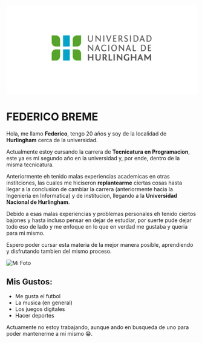 ![Logo UNAHUR](./assets/UNAHUR.png)


# FEDERICO BREME

Hola, me llamo **Federico**, tengo 20 años y soy de la localidad de **Hurlingham** cerca de la universidad.

Actualmente estoy cursando la carrera de **Tecnicatura en Programacion**, este ya es mi segundo año en la universidad y, por ende, dentro de la misma tecnicatura.

Anteriormente eh tenido malas experiencias academicas en otras institciones, las cuales me hiciseron **replantearme** ciertas cosas hasta llegar a la conclusion de cambiar la carrera (anteriormente hacia la Ingenieria en Informatica) y de institucion, llegando a la **Universidad Nacional de Hurlingham**.

Debido a esas malas experiencias y problemas personales eh tenido ciertos bajones y hasta incluso pensar en dejar de estudiar, por suerte pude dejar todo eso de lado y me enfoque en lo que en verdad me gustaba y queria para mi mismo.

Espero poder cursar esta materia de la mejor manera posible, aprendiendo y disfrutando tambien del mismo proceso.

![Mi Foto](MiFoto.jpg)

## Mis Gustos:
* Me gusta el futbol 
* La musica (en general) 
* Los juegos digitales
* Hacer deportes

Actuamente no estoy trabajando, aunque ando en busqueda de uno para poder mantenerme a mi mismo :grin:.

  


